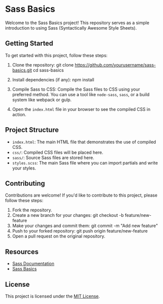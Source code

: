 # Sass Basics

Welcome to the Sass Basics project! This repository serves as a simple introduction to using Sass (Syntactically Awesome Style Sheets).

## Getting Started

To get started with this project, follow these steps:

1. Clone the repository:
git clone https://github.com/yourusername/sass-basics.git
cd sass-basics


2. Install dependencies (if any):
npm install


3. Compile Sass to CSS:
Compile the Sass files to CSS using your preferred method. You can use a tool like `node-sass`, `sass`, or a build system like webpack or gulp.

4. Open the `index.html` file in your browser to see the compiled CSS in action.

## Project Structure

- `index.html`: The main HTML file that demonstrates the use of compiled CSS.
- `css/`: Compiled CSS files will be placed here.
- `sass/`: Source Sass files are stored here.
- `styles.scss`: The main Sass file where you can import partials and write your styles.

## Contributing

Contributions are welcome! If you'd like to contribute to this project, please follow these steps:

1. Fork the repository.
2. Create a new branch for your changes:
git checkout -b feature/new-feature
3. Make your changes and commit them:
git commit -m "Add new feature"
4. Push to your forked repository:
git push origin feature/new-feature
5. Open a pull request on the original repository.

## Resources

- [Sass Documentation](https://sass-lang.com/documentation)
- [Sass Basics](https://sass-lang.com/guide)

## License

This project is licensed under the [MIT License](LICENSE).